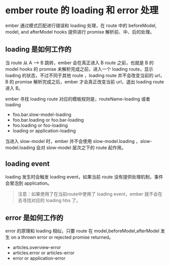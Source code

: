 # ember route 的 loading 和 error 处理

ember 通过模式匹配进行错误和 loading 处理，在 route 中的 beforeModel, model, and afterModel hooks 提供进行 promise 解析前、中、后的处理。

## loading 是如何工作的

当 route 从 A --> B 跳转，ember 会在真正进入 B route 之前，也就是 B 的 model hooks 的 promise 未解析完成之前，进入一个 loading route，显示 loading 的状态，不过不同于其他 route ，loading route 并不会改变当前的 url，B 的 promise 解析完成之后，ember 才会真正改变当前 url，退出 loading route 进入 B。

ember 寻找 loading route 对应的模板规则是，routeName-loading 或者 loading

- foo.bar.slow-model-loading
- foo.bar.loading or foo.bar-loading
- foo.loading or foo-loading
- loading or application-loading

当进入 slow-model 时，ember 并不会使用 slow-model.loading ，slow-model.loading 会对 slow-model 层次之下的 route 起作用。

## loading event

loading 发生时会触发 loading event，如果当前 route 没有提供处理机制，事件会冒泡到 application。

> 注意：如果使用了在当前route中使用了 loading event，ember 就不会在去寻找对应的 loading hbs 了。

## error 是如何工作的

error 的原理和 loading 相似，只要 route 在 model,beforeModel,afterModel 发生 on a thrown error or rejected promise returned。

- articles.overview-error
- articles.error or articles-error
- error or application-error



